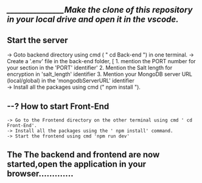 *_____________________________________________Make the clone of this repository in your local drive and open it in the vscode.______________________________*
------------


 Start the server 
-
  -> Goto backend directory using cmd ( " cd Back-end ") in one terminal.
  -> Create a '.env' file in the back-end folder, [
                                          1. mention the PORT number for your section in the 'PORT' identifier'
                                          2. Mention the Salt length for encryption in 'salt_length' identifier
                                          3. Mention your MongoDB server URL (local/global) in the 'mongodbServerURL' identifier          
  -> Install all the packages using cmd (" npm install ").
 

--? How to start Front-End 
-- 
    -> Go to the Frontend directory on the other terminal using cmd ' cd Front-End'.
    -> Install all the packages using the ' npm install' command.
    -> Start the frontend using cmd 'npm run dev'


The The backend and frontend are now started,open the application in your browser.............
---------------------------------------------------------------------- 

